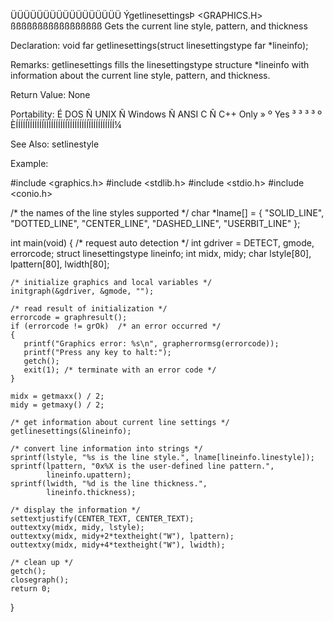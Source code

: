  ÜÜÜÜÜÜÜÜÜÜÜÜÜÜÜÜÜ
 ÝgetlinesettingsÞ               <GRAPHICS.H>
 ßßßßßßßßßßßßßßßßß
 Gets the current line style, pattern, and thickness

 Declaration:
   void far getlinesettings(struct linesettingstype far *lineinfo);

 Remarks:
getlinesettings fills the linesettingstype structure *lineinfo with
information about the current line style, pattern, and thickness.

 Return Value:  None

 Portability:
 É DOS Ñ UNIX Ñ Windows Ñ ANSI C Ñ C++ Only »
 º Yes ³      ³         ³        ³          º
 ÈÍÍÍÍÍÏÍÍÍÍÍÍÏÍÍÍÍÍÍÍÍÍÏÍÍÍÍÍÍÍÍÏÍÍÍÍÍÍÍÍÍÍ¼

 See Also:
  setlinestyle

 Example:

 #include <graphics.h>
 #include <stdlib.h>
 #include <stdio.h>
 #include <conio.h>

 /* the names of the line styles supported */
 char *lname[] = { "SOLID_LINE",
                   "DOTTED_LINE",
                   "CENTER_LINE",
                   "DASHED_LINE",
                   "USERBIT_LINE"
                 };

 int main(void)
 {
    /* request auto detection */
    int gdriver = DETECT, gmode, errorcode;
    struct linesettingstype lineinfo;
    int midx, midy;
    char lstyle[80], lpattern[80], lwidth[80];

    /* initialize graphics and local variables */
    initgraph(&gdriver, &gmode, "");

    /* read result of initialization */
    errorcode = graphresult();
    if (errorcode != grOk)  /* an error occurred */
    {
       printf("Graphics error: %s\n", grapherrormsg(errorcode));
       printf("Press any key to halt:");
       getch();
       exit(1); /* terminate with an error code */
    }

    midx = getmaxx() / 2;
    midy = getmaxy() / 2;

    /* get information about current line settings */
    getlinesettings(&lineinfo);

    /* convert line information into strings */
    sprintf(lstyle, "%s is the line style.", lname[lineinfo.linestyle]);
    sprintf(lpattern, "0x%X is the user-defined line pattern.",
            lineinfo.upattern);
    sprintf(lwidth, "%d is the line thickness.",
            lineinfo.thickness);

    /* display the information */
    settextjustify(CENTER_TEXT, CENTER_TEXT);
    outtextxy(midx, midy, lstyle);
    outtextxy(midx, midy+2*textheight("W"), lpattern);
    outtextxy(midx, midy+4*textheight("W"), lwidth);

    /* clean up */
    getch();
    closegraph();
    return 0;
 }

